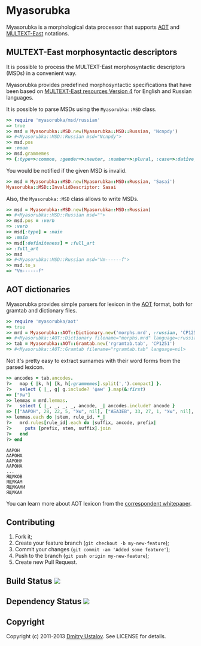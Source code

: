 Myasorubka
==========

Myasorubka is a morphological data processor that supports
[AOT](http://aot.ru) and [MULTEXT-East](http://nl.ijs.si/ME/)
notations.

## MULTEXT-East morphosyntactic descriptors
It is possible to process the MULTEXT-East morphosyntactic descriptors
(MSDs) in a convenient way.

Myasorubka provides predefined morphosyntactic specifications that have
been based on [MULTEXT-East resources Version 4](http://nl.ijs.si/ME/V4/)
for English and Russian languages.

It is possible to parse MSDs using the `Myasorubka::MSD` class.

```ruby
>> require 'myasorubka/msd/russian'
=> true
>> msd = Myasorubka::MSD.new(Myasorubka::MSD::Russian, 'Ncnpdy')
=> #<Myasorubka::MSD::Russian msd="Ncnpdy">
>> msd.pos
=> :noun
>> msd.grammemes
=> {:type=>:common, :gender=>:neuter, :number=>:plural, :case=>:dative, :animate=>:yes}
```

You would be notified if the given MSD is invalid.

```ruby
>> msd = Myasorubka::MSD.new(Myasorubka::MSD::Russian, 'Sasai')
Myasorubka::MSD::InvalidDescriptor: Sasai
```

Also, the `Myasorubka::MSD` class allows to write MSDs.

```ruby
>> msd = Myasorubka::MSD.new(Myasorubka::MSD::Russian)
=> #<Myasorubka::MSD::Russian msd="">
>> msd.pos = :verb
=> :verb
>> msd[:type] = :main
=> :main
>> msd[:definiteness] = :full_art
=> :full_art
>> msd
=> #<Myasorubka::MSD::Russian msd="Vm------f">
>> msd.to_s
=> "Vm------f"
```

## AOT dictionaries
Myasorubka provides simple parsers for lexicon in the [AOT](http://aot.ru)
format, both for gramtab and dictionary files.

```ruby
>> require 'myasorubka/aot'
=> true
>> mrd = Myasorubka::AOT::Dictionary.new('morphs.mrd', :russian, 'CP1251')
=> #<Myasorubka::AOT::Dictionary filename="morphs.mrd" language=:russian>
>> tab = Myasorubka::AOT::Gramtab.new('rgramtab.tab', 'CP1251')
=> #<Myasorubka::AOT::Gramtab filename="rgramtab.tab" language=nil>
```

Not it's pretty easy to extract surnames with their word forms from the
parsed lexicon.

```ruby
>> ancodes = tab.ancodes.
?>   map { |k, h| [k, h[:grammemes].split(',').compact] }.
?>   select { |_, g| g.include? 'фам' }.map(&:first)
=> ["Уы"]
>> lemmas = mrd.lemmas.
?>   select { |_, _, _, _, ancode, _| ancodes.include? ancode }
=> [["ААРОН", 28, 22, 5, "Уы", nil], ["АБАЗЕВ", 33, 27, 1, "Уы", nil], ...]
>> lemmas.each do |stem, rule_id, *_|
?>   mrd.rules[rule_id].each do |suffix, ancode, prefix|
?>     puts [prefix, stem, suffix].join
?>   end
?> end
```

```
ААРОН
ААРОНА
ААРОНУ
ААРОНА
...
ЯЩУКОВ
ЯЩУКАМ
ЯЩУКАМИ
ЯЩУКАХ
```

You can learn more about AOT lexicon from the
[correspondent whitepaper](http://aot.ru/docs/sokirko/Dialog2004.htm).

## Contributing

1. Fork it;
2. Create your feature branch (`git checkout -b my-new-feature`);
3. Commit your changes (`git commit -am 'Added some feature'`);
4. Push to the branch (`git push origin my-new-feature`);
5. Create new Pull Request.

## Build Status [<img src="https://secure.travis-ci.org/ustalov/myasorubka.png"/>](http://travis-ci.org/ustalov/myasorubka)

## Dependency Status [<img src="https://gemnasium.com/ustalov/myasorubka.png"/>](https://gemnasium.com/ustalov/myasorubka)

## Copyright
Copyright (c) 2011-2013 [Dmitry Ustalov]. See LICENSE for details.

[Dmitry Ustalov]: http://eveel.ru
